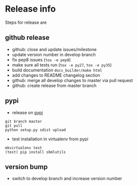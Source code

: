 # Release info
Steps for release are
## github release
* github: close and update issues/milestone
* update version number in develop branch
* fix pep8 issues (`tox -e pep8`)
* make sure all tests run (`tox -e py27`, `tox -e py35`)
* build documentation `docs_builder/make html`
* add changes to README changelog section
* github: merge all develop changes to master via pull request
* github: create release from master branch

## pypi
* release on [pypi](https://pypi.python.org/pypi/sbmlutils)
```
git branch master
git pull
python setup.py sdist upload
```
* test installation in virtualenv from pypi
```
mkvirtualenv test
(test) pip install sbmlutils
```

## version bump
* switch to develop branch and increase version number